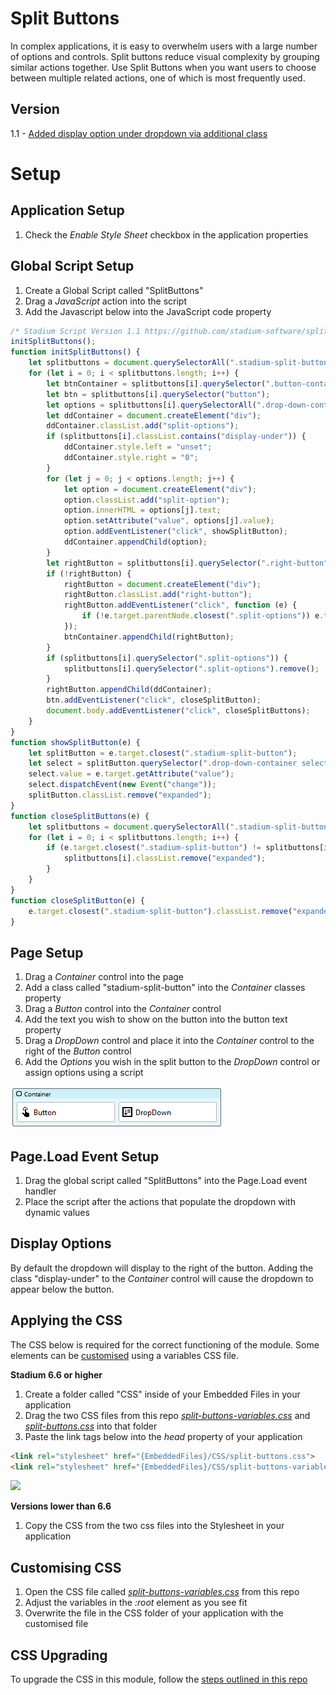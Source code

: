 # Split Buttons

In complex applications, it is easy to overwhelm users with a large number of options and controls. Split buttons reduce visual complexity by grouping similar actions together. Use Split Buttons when you want users to choose between multiple related actions, one of which is most frequently used. 



## Version 
1.1 - [Added display option under dropdown via additional class](#display-options)

# Setup

## Application Setup
1. Check the *Enable Style Sheet* checkbox in the application properties

## Global Script Setup
1. Create a Global Script called "SplitButtons"
3. Drag a *JavaScript* action into the script
4. Add the Javascript below into the JavaScript code property
```javascript
/* Stadium Script Version 1.1 https://github.com/stadium-software/split-button */
initSplitButtons();
function initSplitButtons() {
    let splitbuttons = document.querySelectorAll(".stadium-split-button");
    for (let i = 0; i < splitbuttons.length; i++) {
        let btnContainer = splitbuttons[i].querySelector(".button-container");
        let btn = splitbuttons[i].querySelector("button");
        let options = splitbuttons[i].querySelectorAll(".drop-down-container select option");
        let ddContainer = document.createElement("div");
        ddContainer.classList.add("split-options");
        if (splitbuttons[i].classList.contains("display-under")) {
            ddContainer.style.left = "unset";
            ddContainer.style.right = "0";
        }
        for (let j = 0; j < options.length; j++) {
            let option = document.createElement("div");
            option.classList.add("split-option");
            option.innerHTML = options[j].text;
            option.setAttribute("value", options[j].value);
            option.addEventListener("click", showSplitButton);
            ddContainer.appendChild(option);
        }
        let rightButton = splitbuttons[i].querySelector(".right-button");
        if (!rightButton) {
            rightButton = document.createElement("div");
            rightButton.classList.add("right-button");
            rightButton.addEventListener("click", function (e) {
                if (!e.target.parentNode.closest(".split-options")) e.target.closest(".stadium-split-button").classList.toggle("expanded");
            });
            btnContainer.appendChild(rightButton);
        }
        if (splitbuttons[i].querySelector(".split-options")) {
            splitbuttons[i].querySelector(".split-options").remove();
        }
        rightButton.appendChild(ddContainer);
        btn.addEventListener("click", closeSplitButton);
        document.body.addEventListener("click", closeSplitButtons);
    }
}
function showSplitButton(e) {
    let splitButton = e.target.closest(".stadium-split-button");
    let select = splitButton.querySelector(".drop-down-container select");
    select.value = e.target.getAttribute("value");
    select.dispatchEvent(new Event("change"));
    splitButton.classList.remove("expanded");
}
function closeSplitButtons(e) {
    let splitbuttons = document.querySelectorAll(".stadium-split-button");
    for (let i = 0; i < splitbuttons.length; i++) {
        if (e.target.closest(".stadium-split-button") != splitbuttons[i]) {
            splitbuttons[i].classList.remove("expanded");
        }
    }
}
function closeSplitButton(e) {
    e.target.closest(".stadium-split-button").classList.remove("expanded");
}
```

## Page Setup
1. Drag a *Container* control into the page 
2. Add a class called "stadium-split-button" into the *Container* classes property
3. Drag a *Button* control into the *Container* control
4. Add the text you wish to show on the button into the button text property
5. Drag a *DropDown* control and place it into the *Container* control to the right of the *Button* control
6. Add the *Options* you wish in the split button to the *DropDown* control or assign options using a script

![](images/SplitButtonControls.png)

## Page.Load Event Setup
1. Drag the global script called "SplitButtons" into the Page.Load event handler
2. Place the script after the actions that populate the dropdown with dynamic values

## Display Options
By default the dropdown will display to the right of the button. Adding the class "display-under" to the *Container* control will cause the dropdown to appear below the button. 

## Applying the CSS
The CSS below is required for the correct functioning of the module. Some elements can be [customised](#customising-css) using a variables CSS file. 

**Stadium 6.6 or higher**
1. Create a folder called "CSS" inside of your Embedded Files in your application
2. Drag the two CSS files from this repo [*split-buttons-variables.css*](split-buttons-variables.css) and [*split-buttons.css*](split-buttons.css) into that folder
3. Paste the link tags below into the *head* property of your application
```html
<link rel="stylesheet" href="{EmbeddedFiles}/CSS/split-buttons.css">
<link rel="stylesheet" href="{EmbeddedFiles}/CSS/split-buttons-variables.css">
``` 

![](images/ApplicationHeadProp.png)

**Versions lower than 6.6**
1. Copy the CSS from the two css files into the Stylesheet in your application

## Customising CSS
1. Open the CSS file called [*split-buttons-variables.css*](split-buttons-variables.css) from this repo
2. Adjust the variables in the *:root* element as you see fit
3. Overwrite the file in the CSS folder of your application with the customised file

## CSS Upgrading
To upgrade the CSS in this module, follow the [steps outlined in this repo](https://github.com/stadium-software/samples-upgrading)
